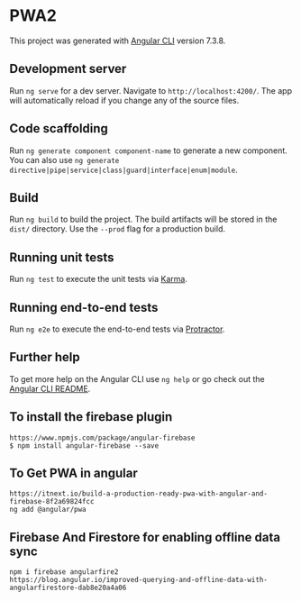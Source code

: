 # PWA2

This project was generated with [Angular CLI](https://github.com/angular/angular-cli) version 7.3.8.

## Development server

Run `ng serve` for a dev server. Navigate to `http://localhost:4200/`. The app will automatically reload if you change any of the source files.

## Code scaffolding

Run `ng generate component component-name` to generate a new component. You can also use `ng generate directive|pipe|service|class|guard|interface|enum|module`.

## Build

Run `ng build` to build the project. The build artifacts will be stored in the `dist/` directory. Use the `--prod` flag for a production build.

## Running unit tests

Run `ng test` to execute the unit tests via [Karma](https://karma-runner.github.io).

## Running end-to-end tests

Run `ng e2e` to execute the end-to-end tests via [Protractor](http://www.protractortest.org/).

## Further help

To get more help on the Angular CLI use `ng help` or go check out the [Angular CLI README](https://github.com/angular/angular-cli/blob/master/README.md).



## To install the firebase plugin 
    https://www.npmjs.com/package/angular-firebase
    $ npm install angular-firebase --save
    

## To Get PWA in angular 
    https://itnext.io/build-a-production-ready-pwa-with-angular-and-firebase-8f2a69824fcc
    ng add @angular/pwa    
    
## Firebase And Firestore for enabling offline data sync
    npm i firebase angularfire2
    https://blog.angular.io/improved-querying-and-offline-data-with-angularfirestore-dab8e20a4a06